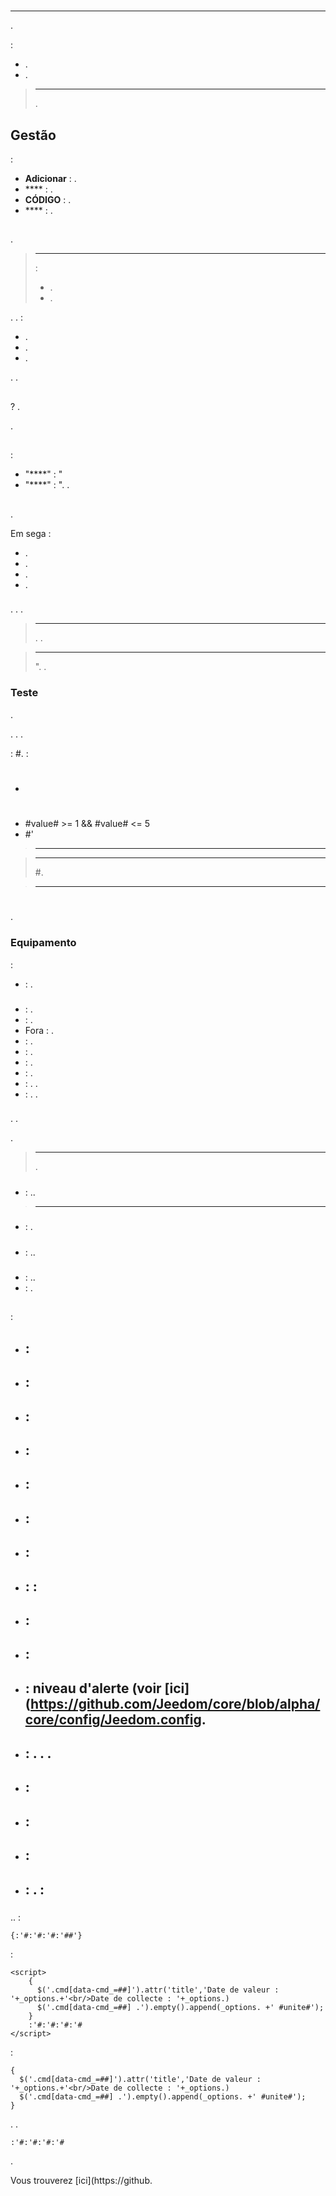 # 
****

.

 :

- .
- .

> ****
>
> .

## Gestão

 :
- **Adicionar** : .
- **** : .
- **CÓDIGO** : .
- **** : .

## 

.

> ****
>
>  :
> - .
> - .

. .
:

- .
- .
- .

. .


## 

 ?
.

.

## 

 :

-  "****" : "
-  "****" : ". .

## 

.

Em sega :
- .
- .
- .
- .

### 

. . .

>****
>. . 

>****
>". . 

### Teste

.

. . .

 : #.  :

- #
- #value# >= 1 && #value# <= 5
- #'

>****
>

>****
>#.

>****
>#

## 

.

### Equipamento

 :

-  : . 

### 

-  : .
-  : .
- Fora : .
-  : .
-  : .
-  : .
-  : .
-  : . .
-  : . .

### 

. .

.

>****
>.

##### 

-  : ..

>****
> 

### 

##### 

-  : .

### 

##### 

-  : ..

### 

##### 

-  : ..
-  : .


## 

### 

 :

- ## : 
- ## : 
- ## : 
- ## : 
- ## : 
- ## : 
- ## : 
- ## : :  
- ## : 
- ## : 
- ## : niveau d'alerte (voir [ici](https://github.com/Jeedom/core/blob/alpha/core/config/Jeedom.config.
- ## : . . .
- ## : 
- ## : 
- ## : 
- ## : .  : 

### 

..  :

```
{:'#:'#:'#:'##'}
```

 :

```
<script>
    {
      $('.cmd[data-cmd_=##]').attr('title','Date de valeur : '+_options.+'<br/>Date de collecte : '+_options.)
      $('.cmd[data-cmd_=##] .').empty().append(_options. +' #unite#');
    }
    :'#:'#:'#:'#
</script>
```

 :

```
{
  $('.cmd[data-cmd_=##]').attr('title','Date de valeur : '+_options.+'<br/>Date de collecte : '+_options.)
  $('.cmd[data-cmd_=##] .').empty().append(_options. +' #unite#');
}
```
. .

```
:'#:'#:'#:'#
```
 .

 Vous trouverez [ici](https://github.
